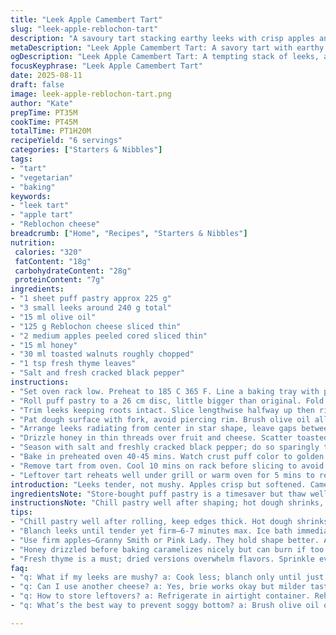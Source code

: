 ```yaml
---
title: "Leek Apple Camembert Tart"
slug: "leek-apple-reblochon-tart"
description: "A savoury tart stacking earthy leeks with crisp apples and creamy Reblochon cheese instead of camembert. Puff pastry frames the filling for a flaky base. Toasted walnuts swap pignons for nuttier crunch. Honey adds a floral glaze as it caramelizes in the oven. A hint of fresh thyme tucked in with the fruit gives subtle herbaceous notes. Cook leeks till just tender—not mushy—maintain a gentle bite. Visual: edges puff and brown, cheese bubbles and browns slightly. Serve warm or room temp. Six servings, moderate effort, approachable for weekday or dinner party starters."
metaDescription: "Leek Apple Camembert Tart: A savory tart with earthy leeks, crisp apples, creamy Reblochon, and toasted walnuts. Perfect for dinner parties."
ogDescription: "Leek Apple Camembert Tart: A tempting stack of leeks, apples, and creamy cheese in flaky pastry. A delightful starter."
focusKeyphrase: "Leek Apple Camembert Tart"
date: 2025-08-11
draft: false
image: leek-apple-reblochon-tart.png
author: "Kate"
prepTime: PT35M
cookTime: PT45M
totalTime: PT1H20M
recipeYield: "6 servings"
categories: ["Starters & Nibbles"]
tags:
- "tart"
- "vegetarian"
- "baking"
keywords:
- "leek tart"
- "apple tart"
- "Reblochon cheese"
breadcrumb: ["Home", "Recipes", "Starters & Nibbles"]
nutrition: 
 calories: "320"
 fatContent: "18g"
 carbohydrateContent: "28g"
 proteinContent: "7g"
ingredients:
- "1 sheet puff pastry approx 225 g"
- "3 small leeks around 240 g total"
- "15 ml olive oil"
- "125 g Reblochon cheese sliced thin"
- "2 medium apples peeled cored sliced thin"
- "15 ml honey"
- "30 ml toasted walnuts roughly chopped"
- "1 tsp fresh thyme leaves"
- "Salt and fresh cracked black pepper"
instructions:
- "Set oven rack low. Preheat to 185 C 365 F. Line a baking tray with parchment."
- "Roll puff pastry to a 26 cm disc, little bigger than original. Fold edges under to form a thick rim. Refrigerate 25-30 mins to relax dough."
- "Trim leeks keeping roots intact. Slice lengthwise halfway up then rinse thoroughly to remove grit. Boil salted water. Blanch leeks 6-7 mins until tender but still firm. Chill quickly in iced water to halt cooking. Drain and pat dry."
- "Pat dough surface with fork, avoid piercing rim. Brush olive oil all over dough base and sides. Lay slices of Reblochon evenly, not crowded but full coverage."
- "Arrange leeks radiating from center in star shape, leave gaps between. Insert apple slices in gaps, sprinkle fresh thyme evenly."
- "Drizzle honey in thin threads over fruit and cheese. Scatter toasted walnuts on top, press lightly so they stick."
- "Season with salt and freshly cracked black pepper; do so sparingly to avoid overpowering cheese and apples."
- "Bake in preheated oven 40-45 mins. Watch crust puff color to golden brown, cheese bubbly and starting to brown edges. Apples should be softened but retain shape and slight firmness."
- "Remove tart from oven. Cool 10 mins on rack before slicing to avoid tears. Serve warm or room temperature as an appetizer or light lunch with salad."
- "Leftover tart reheats well under grill or warm oven for 5 mins to restore crispiness."
introduction: "Leeks tender, not mushy. Apples crisp but softened. Camembert swapped for Reblochon, creamier, less tang. Puff pastry rolled thinner, chilled, so it holds shape, puffs beautifully. Honey drizzled just before baking caramelizes to sweet gloss, nuts swap from pine to toasted walnuts for robust crunch and nuttiness. Fresh thyme sneaks in subtle herb note, not overbearing. Bake low, rack lowered, edges puff golden, cheese bubbles and browns faintly. Aromas rich, layers visible. Serve warm or room temp. Rustic yet refined. Easy but precise. A tart that proves attention to detail matters."
ingredientsNote: "Store-bought puff pastry is a timesaver but thaw well—too cold and it breaks, too warm and it’s sticky. Reblochon swaps nicely for camembert; creamy, melt well, mild rind flavour. Use firm apples like Pink Lady or Granny Smith to keep texture distinct, avoid mush. Leeks need washing—sand gets into layers easily, triple rinse if needed. Honey should be floral but subtle—buckwheat or strong monoflorals overpower. Walnuts give earthiness, swap for pecans if preferred. Fresh thyme essential—dried gives bitter, dusty notes. Olive oil brushed on dough prevents soggy bottoms, adds colour. Season after assembly since cheese and nuts add salt themselves—over salting kills balance."
instructionsNote: "Chill pastry well after shaping; hot dough shrinks, loses edge height. Dock base only so crust puffs evenly without blistering the edges. Boil salted water for leeks—a little salt seasons and helps texture. Blanch until just tender, ice shock immediately maintains colour and firmness. Layer ingredients thoughtfully—the star-shaped leeks give geometry, apples fill gaps to balance sweetness and acidity. Drizzle honey gently to prevent pooling; nuts press lightly so they toast but don’t fall off. Bake on low rack to avoid burning cheese before crust crisps. Visual cues: golden amber crust, cheese bubbling with slight browning at edges, apples softened. Rest briefly before cutting to prevent tearing and soggy crust. Reheat in warm oven to revive crispness; microwaves ruin texture."
tips:
- "Chill pastry well after rolling, keep edges thick. Hot dough shrinks. Pat down base with a fork; don’t pierce edges. Watch for puffing and browning."
- "Blanch leeks until tender yet firm—6-7 minutes max. Ice bath immediately after, brightens color. Slice visually; radiate for presentation."
- "Use firm apples—Granny Smith or Pink Lady. They hold shape better. Avoid mushiness in the filling. Slice thinly for even cooking."
- "Honey drizzled before baking caramelizes nicely but can burn if too close to edges. Spread it lightly. Nuts add crunch—don’t skip."
- "Fresh thyme is a must; dried versions overwhelm flavors. Sprinkle evenly over filling, avoid clumping. Imperative to adjust salt levels."
faq:
- "q: What if my leeks are mushy? a: Cook less; blanch only until just tender. Ice bath stops cooking. Keep texture."
- "q: Can I use another cheese? a: Yes, brie works okay but milder taste. Ensure creaminess is still there. Experiment."
- "q: How to store leftovers? a: Refrigerate in airtight container. Reheat under grill for crispness; avoid microwaving. Changes texture."
- "q: What’s the best way to prevent soggy bottom? a: Brush olive oil on dough; it helps. Bake low and slow—crust needs time."

---
```

